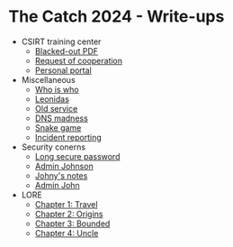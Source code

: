 The Catch 2024 - Write-ups
==========================

- CSIRT training center
  - [Blacked-out PDF](blackedout_pdf/writeup.md)
  - [Request of cooperation](request_of_cooperation/writeup.md)
  - [Personal portal](personal_portal/writeup.md)
- Miscellaneous
  - [Who is who](who_is_ho/writeup.md)
  - [Leonidas](leonidas/writeup.md)
  - [Old service](old_service/writeup.md)
  - [DNS madness](dns_madness/writeup.md)
  - [Snake game](snake_game/writeup.md)
  - [Incident reporting](incident_reporting/writeup.md)
- Security conerns
  - [Long secure password](long_secure_password/writeup.md)
  - [Admin Johnson](admin_johnson/writeup.md)
  - [Johny's notes](johnys_notes/writeup.md)
  - [Admin John](admin_john/writeup.md)
- LORE
  - [Chapter 1: Travel](lore_travel/writeup.md)
  - [Chapter 2: Origins](lore_origins/writeup.md)
  - [Chapter 3: Bounded](lore_bounded/writeup.md)
  - [Chapter 4: Uncle](lore_uncle/writeup.md)
